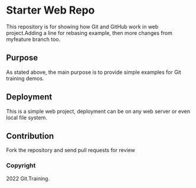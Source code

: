 # Starter Web Repo

This repository is for showing how Git and GitHub work in web project.Adding a line for rebasing example, then more changes from myfeature branch too.

## Purpose

As stated above, the main purpose is to provide simple examples for Git training demos.

## Deployment

This is a simple web project, deployment can be on any web server or even local file system.

## Contribution
Fork the repository and send pull requests for review

### Copyright

2022 Git.Training.